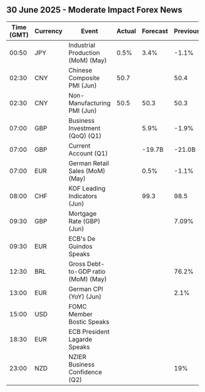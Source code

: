 ## 30 June 2025 - Moderate Impact Forex News

| Time (GMT) | Currency | Event | Actual | Forecast | Previous |
|------|----------|-------|--------|----------|----------|
| 00:50 | JPY | Industrial Production (MoM) (May) | 0.5% | 3.4% | -1.1% |
| 02:30 | CNY | Chinese Composite PMI (Jun) | 50.7 |  | 50.4 |
| 02:30 | CNY | Non-Manufacturing PMI (Jun) | 50.5 | 50.3 | 50.3 |
| 07:00 | GBP | Business Investment (QoQ) (Q1) |  | 5.9% | -1.9% |
| 07:00 | GBP | Current Account (Q1) |  | -19.7B | -21.0B |
| 07:00 | EUR | German Retail Sales (MoM) (May) |  | 0.5% | -1.1% |
| 08:00 | CHF | KOF Leading Indicators (Jun) |  | 99.3 | 98.5 |
| 09:30 | GBP | Mortgage Rate (GBP) (Jun) |  |  | 7.09% |
| 09:30 | EUR | ECB's De Guindos Speaks |  |  |  |
| 12:30 | BRL | Gross Debt-to-GDP ratio (MoM) (May) |  |  | 76.2% |
| 13:00 | EUR | German CPI (YoY) (Jun) |  |  | 2.1% |
| 15:00 | USD | FOMC Member Bostic Speaks |  |  |  |
| 18:30 | EUR | ECB President Lagarde Speaks |  |  |  |
| 23:00 | NZD | NZIER Business Confidence (Q2) |  |  | 19% |
